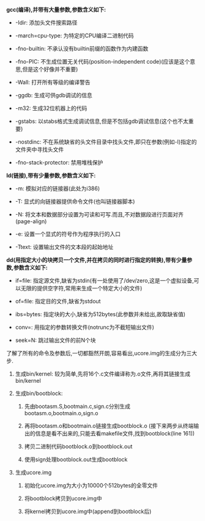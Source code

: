 **gcc(编译),并带有大量参数,参数含义如下:**

- -Idir: 添加头文件搜索路径

- -march=cpu-type: 为特定的CPU编译二进制代码

- -fno-builtin: 不承认没有builtin前缀的函数作为内建函数

- -fno-PIC: 不生成位置无关代码(position-independent code)(应该是这个意思,但是这个好像并不重要)

- -Wall: 打开所有等级的编译警告

- -ggdb: 生成可供gdb调试的信息

- -m32: 生成32位机器上的代码

- -gstabs: 以stabs格式生成调试信息,但是不包括gdb调试信息(这个也不太重要)

- -nostdinc: 不在系统缺省的头文件目录中找头文件,即只在参数(例如-I)指定的文件夹中寻找头文件

- -fno-stack-protector: 禁用堆栈保护

**ld(链接),带有少量参数,参数含义如下:**

- -m: 模拟对应的链接器(此处为i386)

- -T: 显式的向链接器提供命令文件(也叫链接器脚本)

- -N: 将文本和数据部分设置为可读和可写.而且,不对数据段进行页面对齐(page-align)

- -e: 设置一个显式的符号作为程序执行的入口

- -Ttext: 设置输出文件的文本段的起始地址

**dd(用指定大小的块拷贝一个文件,并在拷贝的同时进行指定的转换),带有少量参数,参数含义如下:**

- if=file: 指定源文件,缺省为stdin(有一处使用了/dev/zero,这是一个虚拟设备,可以无限的提供空字符,常用来生成一个特定大小的文件)

- of=file: 指定目的文件,缺省为stdout

- ibs=bytes: 指定块的大小,缺省为512bytes(此参数并未给出,故取缺省值)

- conv=: 用指定的参数转换文件(notrunc为不截短输出文件)

- seek=N: 跳过输出文件的前N个块


了解了所有的命令及参数后,一切都豁然开朗,容易看出,ucore.img的生成分为三大步.

1. 生成bin/kernel: 较为简单,先将16个.c文件编译称为.o文件,再将其链接生成bin/kernel

2. 生成bin/bootblock:

    1. 先由bootasm.S,bootmain.c,sign.c分别生成bootasm.o,bootmain.o,sign.o

    2. 再将bootasm.o和bootmain.o链接生成bootblock.o (接下来两步从终端输出的信息是看不出来的,只能去看makefile文件,找到bootblock(line 161))

    3. 拷贝二进制代码bootblock.o到bootblock.out

    4. 使用sign处理bootblock.out生成bootblock

3. 生成ucore.img

    1. 初始化ucore.img为大小为10000个512bytes的全零文件

    2. 将bootblock拷贝到ucore.img中

    3. 将kernel拷贝到ucore.img中(append到bootblock后)



